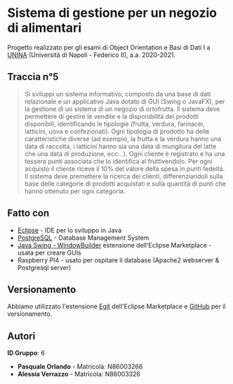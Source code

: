 # Sistema di gestione per un negozio di alimentari
  Progetto realizzato per gli esami di Object Orientation e Basi di Dati I a [UNINA](https://www.unina.it) (Università di Napoli - Federico II), a.a. 2020-2021.
## Traccia n°5 
   > Si sviluppi un sistema informativo, composto da una base di dati relazionale e un applicativo Java dotato di GUI (Swing o JavaFX), per la gestione di un sistema di un negozio di ortofrutta. Il sistema deve permettere di gestire le vendite e la disponibilità dei prodotti disponibili, identificando le tipologie (frutta, verdura, farinacei, latticini, uova e confezionati). Ogni tipologia di prodotto ha delle caratteristiche diverse (ad esempio, la frutta e la verdura hanno una data di raccolta, i latticini hanno sia una data di mungitura del latte che una data di produzione, ecc…). Ogni cliente è registrato e ha una tessera punti associata che lo identifica al fruttivendolo. Per ogni acquisto il cliente riceve il 10% del valore della spesa in punti fedeltà. Il sistema deve premettere la ricerca dei clienti, differenziandoli sulla base delle categorie di prodotti acquistati e sulla quantità di punti che hanno ottenuto per ogni categoria.

## Fatto con
  * [Eclipse](https://www.eclipse.org/) - IDE per lo sviluppo in Java
  * [PostgreSQL](https://www.postgresql.org/) - Database Management System
  * [Java Swing - WindowBuilder](https://www.eclipse.org/windowbuilder/) estensione dell'Eclipse Marketplace - usata per creare GUIs
  * Raspberry PI4 - usato per ospitare il database (Apache2 webserver & Postgresql server)
## Versionamento  
  Abbiamo utilizzato l'estensione [Egit](https://www.eclipse.org/egit/) dell'Eclipse Marketplace e [GitHub](https://www.github.com) per il versionamento.
## Autori
  **ID Gruppo**: 6
  * **Pasquale Orlando** - Matricola: N86003266
  * **Alessia Verrazzo** - Matricola: N86003326
